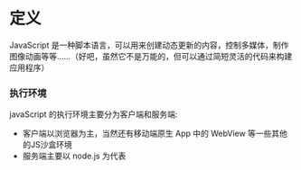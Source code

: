 # 定义

JavaScript 是一种脚本语言，可以用来创建动态更新的内容，控制多媒体，制作图像动画等等……（好吧，虽然它不是万能的，但可以通过简短灵活的代码来构建应用程序）

### 执行环境

javaScript 的执行环境主要分为客户端和服务端:
* 客户端以浏览器为主，当然还有移动端原生 App 中的 WebView 等一些其他的JS沙盒环境
* 服务端主要以 node.js 为代表
